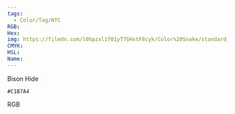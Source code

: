 ```yaml
---
tags:
  - Color/Tag/NTC
RGB:
Hex:
img: https://filedn.com/l0hpzxl1f01yT7GHxtF8cyk/Color%20Snake/standard_csv_to_svg//C1B7A4.svg
CMYK:
HSL:
Name:
---
```

Bison Hide
```palette
#C1B7A4
```
RGB

